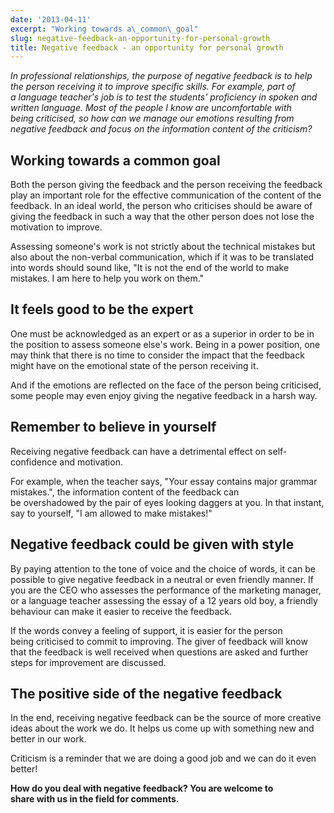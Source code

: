 ```yaml
---
date: '2013-04-11'
excerpt: "Working towards a\_common\_goal"
slug: negative-feedback-an-opportunity-for-personal-growth
title: Negative feedback - an opportunity for personal growth
---
```


*In professional relationships, the purpose of negative feedback is to help the person receiving it to improve specific skills. For example, part of a language teacher's job is to test the students' proficiency in spoken and written language. Most of the people I know are uncomfortable with being criticised, so how can we manage our emotions resulting from negative feedback and focus on the information content of the criticism?*

## Working towards a common goal

Both the person giving the feedback and the person receiving the feedback play an important role for the effective communication of the content of the feedback. In an ideal world, the person who criticises should be aware of giving the feedback in such a way that the other person does not lose the motivation to improve.

Assessing someone's work is not strictly about the technical mistakes but also about the non-verbal communication, which if it was to be translated into words should sound like, "It is not the end of the world to make mistakes. I am here to help you work on them."

## It feels good to be the expert

One must be acknowledged as an expert or as a superior in order to be in the position to assess someone else's work. Being in a power position, one may think that there is no time to consider the impact that the feedback might have on the emotional state of the person receiving it.

And if the emotions are reflected on the face of the person being criticised, some people may even enjoy giving the negative feedback in a harsh way.

## Remember to believe in yourself

Receiving negative feedback can have a detrimental effect on self-confidence and motivation.

For example, when the teacher says, "Your essay contains major grammar mistakes.", the information content of the feedback can be overshadowed by the pair of eyes looking daggers at you.
In that instant, say to yourself, "I am allowed to make mistakes!"

## Negative feedback could be given with style

By paying attention to the tone of voice and the choice of words, it can be possible to give negative feedback in a neutral or even friendly manner. If you are the CEO who assesses the performance of the marketing manager, or a language teacher assessing the essay of a 12 years old boy, a friendly behaviour can make it easier to receive the feedback.

If the words convey a feeling of support, it is easier for the person being criticised to commit to improving. The giver of feedback will know that the feedback is well received when questions are asked and further steps for improvement are discussed.

## The positive side of the negative feedback

In the end, receiving negative feedback can be the source of more creative ideas about the work we do. It helps us come up with something new and better in our work.

Criticism is a reminder that we are doing a good job and we can do it even better!

**How do you deal with negative feedback? You are welcome to share with us in the field for comments.**

